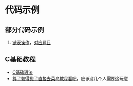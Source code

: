 # 代码示例

## 部分代码示例

1. [链表操作](list.c)，[对应题目](../Problems/B3631/README.md)

## C基础教程

- [C基础语法](Basic_syntax.md)
- [算了懒得搬了直接去菜鸟教程看吧](https://www.runoob.com/cprogramming/c-tutorial.html)，应该没几个人需要这玩意